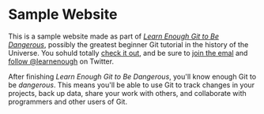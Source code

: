 # Sample Website

This is a sample website made as part of [*Learn Enough Git to Be Dangerous*](http://learnenough.com/git-turorial), possibly the greatest beginner Git tutorial in the history of the Universe. You sohuld totally [check it out](http://learnenough.com/git-turorial), and be sure to [join the emal](http://learnenough.com/#email_list) and [follow @learnenough](http://twitter.com/learnenough) on Twitter.

After finishing *Learn Enough Git to Be Dangerous*, you'll know enough Git to be *dangerous*. This means you'll be able to use Git to track changes in your projects, back up data, share your work with others, and collaborate with programmers and other users of Git.